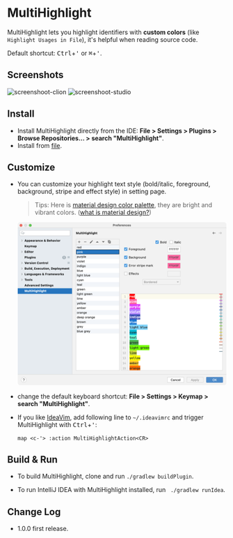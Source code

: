 # MultiHighlight

MultiHighlight lets you highlight identifiers with <b>custom colors</b> (like `Highlight Usages in File`), it's helpful when reading source code.

Default shortcut: <kbd>Ctrl</kbd>+<kbd>'</kbd> or <kbd>⌘</kbd>+<kbd>'</kbd>.

## Screenshots

![screenshoot-clion](https://raw.githubusercontent.com/huoguangjin/MultiHighlight/master/screenshot/screen-default.png)
![screenshoot-studio](https://raw.githubusercontent.com/huoguangjin/MultiHighlight/master/screenshot/screen-darcula.png)

## Install

+ Install MultiHighlight directly from the IDE: **File > Settings > Plugins > Browse Repositories... > search "MultiHighlight"**.
+ Install from [file](https://github.com/huoguangjin/MultiHighlight/releases).

## Customize

+ You can customize your highlight text style (bold/italic, foreground, background, stripe and effect style) in setting page.

    > Tips: Here is [material design color palette](https://github.com/huoguangjin/MultiHighlight/blob/master/palette.json), they are bright and vibrant colors. ([what is material design?](https://material.io/guidelines/style/color.html))

    ![screenshoot-default](https://raw.githubusercontent.com/huoguangjin/MultiHighlight/master/screenshot/setting-default.png)

+ change the default keyboard shortcut: **File > Settings > Keymap > search "MultiHighlight"**.

+ If you like [IdeaVim](https://plugins.jetbrains.com/plugin/164), add following line to `~/.ideavimrc` and trigger MultiHighlight with <kbd>Ctrl</kbd>+<kbd>'</kbd>:

    ```vim
    map <c-'> :action MultiHighlightAction<CR>
    ```

## Build & Run

+ To build MultiHighlight, clone and run `./gradlew buildPlugin`.

+ To run IntelliJ IDEA with MultiHighlight installed, run ` ./gradlew runIdea`.

## Change Log

- 1.0.0 first release.
